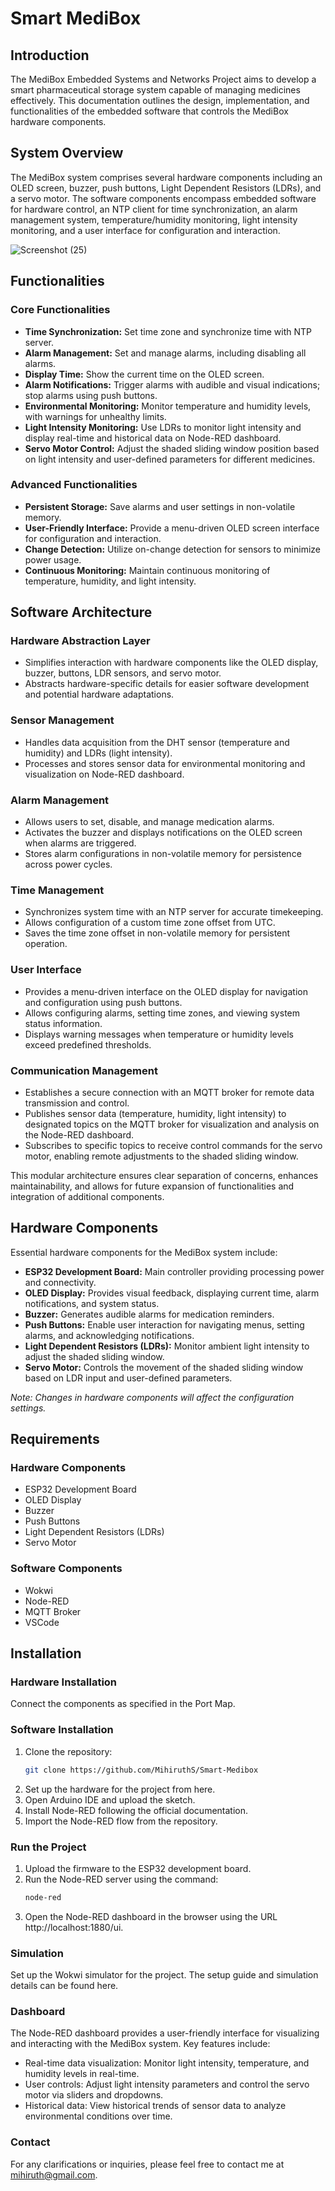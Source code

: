 # Smart MediBox

## Introduction

The MediBox Embedded Systems and Networks Project aims to develop a smart pharmaceutical storage system capable of managing medicines effectively. This documentation outlines the design, implementation, and functionalities of the embedded software that controls the MediBox hardware components.

## System Overview

The MediBox system comprises several hardware components including an OLED screen, buzzer, push buttons, Light Dependent Resistors (LDRs), and a servo motor. The software components encompass embedded software for hardware control, an NTP client for time synchronization, an alarm management system, temperature/humidity monitoring, light intensity monitoring, and a user interface for configuration and interaction.

![Screenshot (25)](https://github.com/MihiruthS/Smart-Medibox/assets/166645514/c5180901-8f28-429e-8249-3832f326c7ff)

## Functionalities

### Core Functionalities

- **Time Synchronization:** Set time zone and synchronize time with NTP server.
- **Alarm Management:** Set and manage alarms, including disabling all alarms.
- **Display Time:** Show the current time on the OLED screen.
- **Alarm Notifications:** Trigger alarms with audible and visual indications; stop alarms using push buttons.
- **Environmental Monitoring:** Monitor temperature and humidity levels, with warnings for unhealthy limits.
- **Light Intensity Monitoring:** Use LDRs to monitor light intensity and display real-time and historical data on Node-RED dashboard.
- **Servo Motor Control:** Adjust the shaded sliding window position based on light intensity and user-defined parameters for different medicines.

### Advanced Functionalities

- **Persistent Storage:** Save alarms and user settings in non-volatile memory.
- **User-Friendly Interface:** Provide a menu-driven OLED screen interface for configuration and interaction.
- **Change Detection:** Utilize on-change detection for sensors to minimize power usage.
- **Continuous Monitoring:** Maintain continuous monitoring of temperature, humidity, and light intensity.

## Software Architecture

### Hardware Abstraction Layer

- Simplifies interaction with hardware components like the OLED display, buzzer, buttons, LDR sensors, and servo motor.
- Abstracts hardware-specific details for easier software development and potential hardware adaptations.

### Sensor Management

- Handles data acquisition from the DHT sensor (temperature and humidity) and LDRs (light intensity).
- Processes and stores sensor data for environmental monitoring and visualization on Node-RED dashboard.

### Alarm Management

- Allows users to set, disable, and manage medication alarms.
- Activates the buzzer and displays notifications on the OLED screen when alarms are triggered.
- Stores alarm configurations in non-volatile memory for persistence across power cycles.

### Time Management

- Synchronizes system time with an NTP server for accurate timekeeping.
- Allows configuration of a custom time zone offset from UTC.
- Saves the time zone offset in non-volatile memory for persistent operation.

### User Interface

- Provides a menu-driven interface on the OLED display for navigation and configuration using push buttons.
- Allows configuring alarms, setting time zones, and viewing system status information.
- Displays warning messages when temperature or humidity levels exceed predefined thresholds.

### Communication Management

- Establishes a secure connection with an MQTT broker for remote data transmission and control.
- Publishes sensor data (temperature, humidity, light intensity) to designated topics on the MQTT broker for visualization and analysis on the Node-RED dashboard.
- Subscribes to specific topics to receive control commands for the servo motor, enabling remote adjustments to the shaded sliding window.

This modular architecture ensures clear separation of concerns, enhances maintainability, and allows for future expansion of functionalities and integration of additional components.

## Hardware Components

Essential hardware components for the MediBox system include:

- **ESP32 Development Board:** Main controller providing processing power and connectivity.
- **OLED Display:** Provides visual feedback, displaying current time, alarm notifications, and system status.
- **Buzzer:** Generates audible alarms for medication reminders.
- **Push Buttons:** Enable user interaction for navigating menus, setting alarms, and acknowledging notifications.
- **Light Dependent Resistors (LDRs):** Monitor ambient light intensity to adjust the shaded sliding window.
- **Servo Motor:** Controls the movement of the shaded sliding window based on LDR input and user-defined parameters.

*Note: Changes in hardware components will affect the configuration settings.*

## Requirements

### Hardware Components

- ESP32 Development Board
- OLED Display
- Buzzer
- Push Buttons
- Light Dependent Resistors (LDRs)
- Servo Motor

### Software Components

- Wokwi
- Node-RED
- MQTT Broker
- VSCode

## Installation

### Hardware Installation

Connect the components as specified in the Port Map.

### Software Installation

1. Clone the repository:
   ```bash
   git clone https://github.com/MihiruthS/Smart-Medibox
2. Set up the hardware for the project from here.
3. Open Arduino IDE and upload the sketch.
4. Install Node-RED following the official documentation.
5. Import the Node-RED flow from the repository.

### Run the Project

1. Upload the firmware to the ESP32 development board.
2. Run the Node-RED server using the command:
   ```bash
   node-red
3. Open the Node-RED dashboard in the browser using the URL http://localhost:1880/ui.

   
### Simulation
Set up the Wokwi simulator for the project. The setup guide and simulation details can be found here.

### Dashboard
The Node-RED dashboard provides a user-friendly interface for visualizing and interacting with the MediBox system. Key features include:
- Real-time data visualization: Monitor light intensity, temperature, and humidity levels in real-time.
- User controls: Adjust light intensity parameters and control the servo motor via sliders and dropdowns.
- Historical data: View historical trends of sensor data to analyze environmental conditions over time.

### Contact
For any clarifications or inquiries, please feel free to contact me at [mihiruth@gmail.com](mailto:mihiruth@gmail.com).

